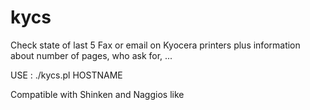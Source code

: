 kycs
====

Check state of last 5 Fax or email on Kyocera printers plus information about number of pages, who ask for, ...


USE : ./kycs.pl HOSTNAME


Compatible with Shinken and Naggios like
